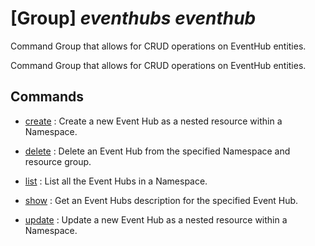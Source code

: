 # [Group] _eventhubs eventhub_

Command Group that allows for CRUD operations on EventHub entities.

Command Group that allows for CRUD operations on EventHub entities.

## Commands

- [create](/Commands/eventhubs/eventhub/_create.md)
: Create a new Event Hub as a nested resource within a Namespace.

- [delete](/Commands/eventhubs/eventhub/_delete.md)
: Delete an Event Hub from the specified Namespace and resource group.

- [list](/Commands/eventhubs/eventhub/_list.md)
: List all the Event Hubs in a Namespace.

- [show](/Commands/eventhubs/eventhub/_show.md)
: Get an Event Hubs description for the specified Event Hub.

- [update](/Commands/eventhubs/eventhub/_update.md)
: Update a new Event Hub as a nested resource within a Namespace.
